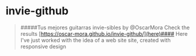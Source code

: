 # invie-github
> #####Tus mejores guitarras invie-sibles by @OscarMora
Check the results [https://oscar-mora.github.io/invie-github/](here)#### Here I've just worked with the idea of a web site site, created with responsive design
